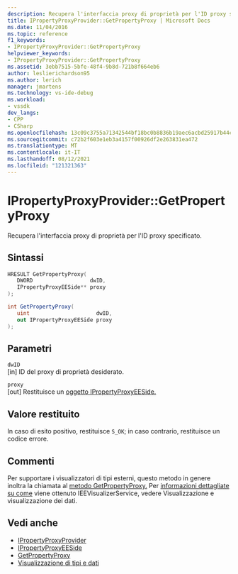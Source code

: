 ```yaml
---
description: Recupera l'interfaccia proxy di proprietà per l'ID proxy specificato.
title: IPropertyProxyProvider::GetPropertyProxy | Microsoft Docs
ms.date: 11/04/2016
ms.topic: reference
f1_keywords:
- IPropertyProxyProvider::GetPropertyProxy
helpviewer_keywords:
- IPropertyProxyProvider::GetPropertyProxy
ms.assetid: 3ebb7515-5bfe-48f4-9b8d-721b8f664eb6
author: leslierichardson95
ms.author: lerich
manager: jmartens
ms.technology: vs-ide-debug
ms.workload:
- vssdk
dev_langs:
- CPP
- CSharp
ms.openlocfilehash: 13c09c3755a71342544bf18bc0b8836b19aec6acbd25917b44c4efd6d325d3a7
ms.sourcegitcommit: c72b2f603e1eb3a4157f00926df2e263831ea472
ms.translationtype: MT
ms.contentlocale: it-IT
ms.lasthandoff: 08/12/2021
ms.locfileid: "121321363"
---
```

# <a name="ipropertyproxyprovidergetpropertyproxy"></a>IPropertyProxyProvider::GetPropertyProxy
Recupera l'interfaccia proxy di proprietà per l'ID proxy specificato.

## <a name="syntax"></a>Sintassi

```cpp
HRESULT GetPropertyProxy(
   DWORD                  dwID,
   IPropertyProxyEESide** proxy
);
```

```csharp
int GetPropertyProxy(
   uint                     dwID,
   out IPropertyProxyEESide proxy
);
```

## <a name="parameters"></a>Parametri
`dwID`\
[in] ID del proxy di proprietà desiderato.

`proxy`\
[out] Restituisce un [oggetto IPropertyProxyEESide.](../../../extensibility/debugger/reference/ipropertyproxyeeside.md)

## <a name="return-value"></a>Valore restituito
 In caso di esito positivo, restituisce `S_OK`; in caso contrario, restituisce un codice errore.

## <a name="remarks"></a>Commenti
 Per supportare i visualizzatori di tipi esterni, questo metodo in genere inoltra la chiamata al [metodo GetPropertyProxy.](../../../extensibility/debugger/reference/ieevisualizerservice-getpropertyproxy.md) Per [informazioni dettagliate su come](../../../extensibility/debugger/visualizing-and-viewing-data.md) viene ottenuto IEEVisualizerService, vedere Visualizzazione e visualizzazione dei dati.

## <a name="see-also"></a>Vedi anche
- [IPropertyProxyProvider](../../../extensibility/debugger/reference/ipropertyproxyprovider.md)
- [IPropertyProxyEESide](../../../extensibility/debugger/reference/ipropertyproxyeeside.md)
- [GetPropertyProxy](../../../extensibility/debugger/reference/ieevisualizerservice-getpropertyproxy.md)
- [Visualizzazione di tipi e dati](../../../extensibility/debugger/visualizing-and-viewing-data.md)
